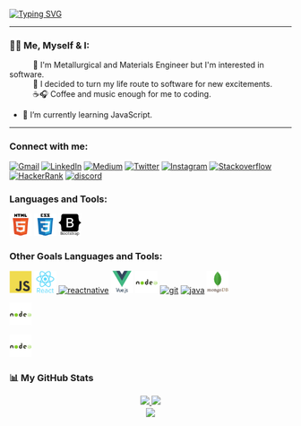 <a href="https://git.io/typing-svg"><img src="https://readme-typing-svg.demolab.com?font=Fira+Code&size=25&pause=1000&color=42b757&background=000000&width=800&lines=Hello🙋🏻‍♀️+I'm+Zehra.;👀" alt="Typing SVG" /></a>
* * *
<!--
**zehraseren/ZehraSeren** is a ✨ _special_ ✨ repository because its `README.md` (this file) appears on your GitHub profile. </br> -->

### 👩‍💻 Me, Myself & I:
&emsp;&emsp;&emsp;👻 I'm Metallurgical and Materials Engineer but I'm interested in software. </br>
&emsp;&emsp;&emsp;🌠 I decided to turn my life route to software for new excitements. </br>
&emsp;&emsp;&emsp;☕🎧 Coffee and music enough for me to coding. </br>

- 🐣 I’m currently learning JavaScript.
* * *
### Connect with me:

<a href="mailto:fatmazehraseren@gmail.com" target="_blank"><img  alt="Gmail" src="https://img.shields.io/badge/-gmail-black?style=for-the-badge&logo=Gmail&logoColor=white"/></a>
<a href="https://www.linkedin.com/in/zehraseren/" target="_blank"><img alt="LinkedIn" src="https://img.shields.io/badge/linkedin-black?&style=for-the-badge&logo=linkedin&logoColor=white"/></a>
<a href="https://medium.com/@zehraseren" target="_blank"><img alt="Medium" src="https://img.shields.io/badge/medium-black?style=for-the-badge&logo=medium&logoColor=white"/></a>
<a href="https://twitter.com/morkakullukiz" target="_blank"><img alt="Twitter" src="https://img.shields.io/badge/twitter-black?&style=for-the-badge&logo=twitter&logoColor=white"/></a>
<a href="https://www.instagram.com/fzseren/?hl=tr" target="_blank"><img alt="Instagram" src="https://img.shields.io/badge/instagram-black?&style=for-the-badge&logo=instagram&logoColor=white"/></a>
<a href="https://stackoverflow.com/users/19802472/zehraseren?tab=profile" target="_blank"><img alt="Stackoverflow" src="https://img.shields.io/badge/stackoveflow-black?&style=for-the-badge&logo=Stackoverflow&logoColor=white"/></a>
<a href="https://www.hackerrank.com/zehraseren?hr_r=1" target="_blank"><img alt="HackerRank" src="https://img.shields.io/badge/-Hackerrank-black?style=for-the-badge&logo=HackerRank&logoColor=white"/></a>
<a href="https://discordapp.com/users/zehraseren#9997" target="_blank"><img alt="discord" src="https://img.shields.io/badge/Discord-black?style=for-the-badge&logo=discord&logoColor=white"/></a>

### Languages and Tools:
<a href="https://www.w3.org/html/" target="_blank" rel="noreferrer"><img src="https://raw.githubusercontent.com/devicons/devicon/master/icons/html5/html5-original-wordmark.svg" alt="html5" width="40" height="40"/></a>
<a href="https://www.w3schools.com/css/" target="_blank" rel="noreferrer"><img src="https://raw.githubusercontent.com/devicons/devicon/master/icons/css3/css3-original-wordmark.svg" alt="css3" width="40" height="40"/></a>
<a href="https://getbootstrap.com" target="_blank" rel="noreferrer"><img src="https://raw.githubusercontent.com/devicons/devicon/master/icons/bootstrap/bootstrap-plain-wordmark.svg" alt="bootstrap" width="40" height="40"/></a>

### Other Goals Languages and Tools:
<a href="https://developer.mozilla.org/en-US/docs/Web/JavaScript" target="_blank" rel="noreferrer"><img src="https://raw.githubusercontent.com/devicons/devicon/master/icons/javascript/javascript-original.svg" alt="javascript" width="40" height="40"/></a>
<a href="https://reactjs.org/" target="_blank" rel="noreferrer"><img src="https://raw.githubusercontent.com/devicons/devicon/master/icons/react/react-original-wordmark.svg" alt="react" width="40" height="40"/> </a>
<a href="https://reactnative.dev/" target="_blank" rel="noreferrer"><img src="https://reactnative.dev/img/header_logo.svg" alt="reactnative" width="40" height="40"/></a>
<a href="https://vuejs.org/" target="_blank" rel="noreferrer"><img src="https://raw.githubusercontent.com/devicons/devicon/master/icons/vuejs/vuejs-original-wordmark.svg" alt="vuejs" width="40" height="40"/></a>
<a href="https://nodejs.org" target="_blank" rel="noreferrer"><img src="https://raw.githubusercontent.com/devicons/devicon/master/icons/nodejs/nodejs-original-wordmark.svg" alt="nodejs" width="40" height="40"/></a>
<a href="https://git-scm.com/" target="_blank" rel="noreferrer"><img src="https://raw.githubusercontent.com/jmnote/z-icons/master/svg/git.svg" alt="git" width="40" height="40"/></a>
<a href="https://www.java.com/tr/" target="_blank" rel="noreferrer"><img src="https://raw.githubusercontent.com/jmnote/z-icons/master/svg/java.svg" alt="java" width="40" height="40"/></a>
<a href="https://www.mongodb.com/" target="_blank" rel="noreferrer"><img src="https://raw.githubusercontent.com/devicons/devicon/master/icons/mongodb/mongodb-original-wordmark.svg" alt="mongodb" width="40" height="40"/></a>

<a href="https://nodejs.org" target="_blank" rel="noreferrer"><img src="https://raw.githubusercontent.com/devicons/devicon/master/icons/nodejs/nodejs-original-wordmark.svg" alt="nodejs" width="40" height="40"/></a>

<a href="https://nodejs.org" target="_blank" rel="noreferrer"><img src="https://raw.githubusercontent.com/devicons/devicon/master/icons/nodejs/nodejs-original-wordmark.svg" alt="nodejs" width="40" height="40"/></a>

### 📊 My GitHub Stats

<div align="center">
  <a href="https://github.com/zehraseren">
  <img height="180em" src="https://github-readme-stats.vercel.app/api?username=zehraseren&theme=midnight-purple&hide_border=true&include_all_commits=false&count_private=true"/>
  <img height="180em" src="https://github-readme-stats.vercel.app/api/top-langs/?username=zehraseren&theme=midnight-purple&hide_border=true&include_all_commits=false&count_private=true&layout=compact"/>
</div>
<div align="center">
<img src="https://komarev.com/ghpvc/?username=zehraseren&&style=flat-square" align="center" />
</div>  
